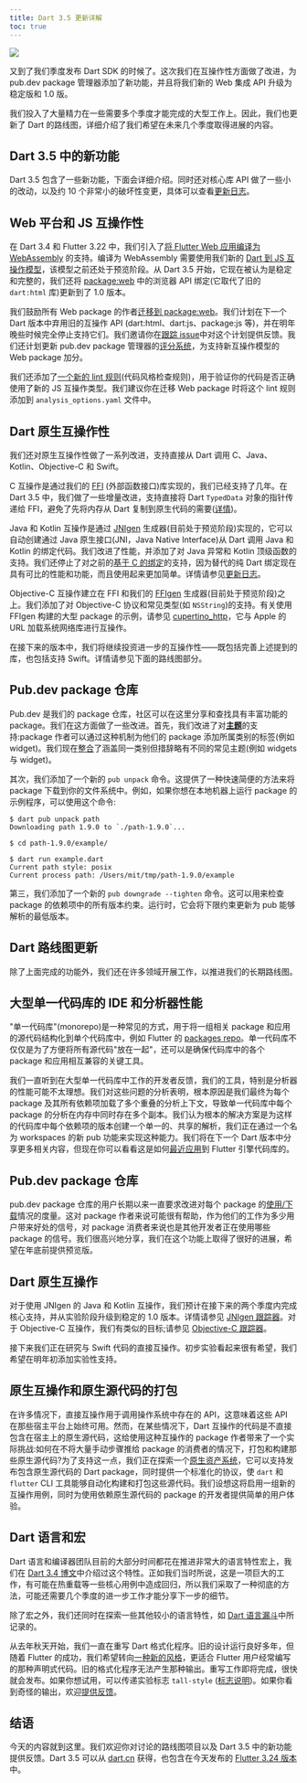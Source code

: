 ```yaml
---
title: Dart 3.5 更新详解
toc: true
---
```


![](https://img-s2.andfun.cn/devrel/posts/2024/08/e3c67fec6c3b5.gif)

又到了我们季度发布 Dart SDK 的时候了。这次我们在互操作性方面做了改进，为 pub.dev package 管理器添加了新功能，并且将我们新的 Web 集成 API 升级为稳定版和 1.0 版。

我们投入了大量精力在一些需要多个季度才能完成的大型工作上。因此，我们也更新了 Dart 的路线图，详细介绍了我们希望在未来几个季度取得进展的内容。

## Dart 3.5 中的新功能

Dart 3.5 包含了一些新功能，下面会详细介绍。同时还对核心库 API 做了一些小的改动，以及约 10 个非常小的破坏性变更，具体可以查看[更新日志](https://github.com/dart-lang/sdk/blob/master/CHANGELOG.md#350)。

## Web 平台和 JS 互操作性

在 Dart 3.4 和 Flutter 3.22 中，我们引入了[将 Flutter Web 应用编译为 WebAssembly](https://docs.flutter.cn/platform-integration/web/wasm) 的支持。编译为 WebAssembly 需要使用我们新的 [Dart 到 JS 互操作模型](https://dart.cn/interop/js-interop)，该模型之前还处于预览阶段。从 Dart 3.5 开始，它现在被认为是稳定和完整的，我们还将 [package:web](https://pub.flutter-io.cn/packages/web) 中的浏览器 API 绑定(它取代了旧的 `dart:html` 库)更新到了 1.0 版本。

我们鼓励所有 Web package 的作者[迁移到 package:web](https://dart.cn/interop/js-interop/package-web)。我们计划在下一个 Dart 版本中弃用旧的互操作 API (dart:html、dart:js、package:js 等)，并在明年晚些时候完全停止支持它们。我们邀请你在[跟踪 issue](https://github.com/dart-lang/sdk/issues/56358)中对这个计划提供反馈。我们还计划更新 pub.dev package 管理器的[评分系统](https://pub.flutter-io.cn/help/scoring)，为支持新互操作模型的 Web package 加分。

我们还添加了[一个新的 lint 规则](https://dart.cn/tools/linter-rules/invalid_runtime_check_with_js_interop_types)(代码风格检查规则)，用于验证你的代码是否正确使用了新的 JS 互操作类型。我们建议你在迁移 Web package 时将这个 lint 规则添加到 `analysis_options.yaml` 文件中。

## Dart 原生互操作性

我们还对原生互操作性做了一系列改进，支持直接从 Dart 调用 C、Java、Kotlin、Objective-C 和 Swift。

C 互操作是通过我们的 [FFI](https://dart.cn/interop/c-interop) (外部函数接口)库实现的，我们已经支持了几年。在 Dart 3.5 中，我们做了一些增量改进，支持直接将 Dart `TypedData` 对象的指针传递给 FFI，避免了先将内存从 Dart 复制到原生代码的需要([详情](https://github.com/dart-lang/sdk/issues/44589))。

Java 和 Kotlin 互操作是通过 [JNIgen](https://pub.flutter-io.cn/packages/jnigen) 生成器(目前处于预览阶段)实现的，它可以自动创建通过 Java 原生接口(JNI，Java Native Interface)从 Dart 调用 Java 和 Kotlin 的绑定代码。我们改进了性能，并添加了对 Java 异常和 Kotlin 顶级函数的支持。我们还停止了对之前的[基于 C 的绑定](https://github.com/dart-lang/native/issues/660)的支持，因为替代的纯 Dart 绑定现在具有可比的性能和功能，而且使用起来更加简单。详情请参见[更新日志](https://pub.flutter-io.cn/packages/jnigen/changelog)。

Objective-C 互操作建立在 FFI 和我们的 [FFIgen](https://pub.flutter-io.cn/packages/ffigen) 生成器(目前处于预览阶段)之上。我们添加了对 Objective-C 协议和常见类型(如 `NSString`)的支持。有关使用 FFIgen 构建的大型 package 的示例，请参见 [cupertino_http](https://github.com/dart-lang/http/tree/master/pkgs/cupertino_http)，它与 Apple 的 URL 加载系统网络库进行互操作。

在接下来的版本中，我们将继续投资进一步的互操作性——既包括完善上述提到的库，也包括支持 Swift。详情请参见下面的路线图部分。

## Pub.dev package 仓库

Pub.dev 是我们的 package 仓库，社区可以在这里分享和查找具有丰富功能的 package。我们在这方面做了一些改进。首先，我们改进了对[**主题**](https://dart.cn/tools/pub/pubspec#topics)的支持:package 作者可以通过这种机制为他们的 package 添加所属类别的标签(例如 widget)。我们现在[整合](https://github.com/dart-lang/pub-dev/blob/master/doc/topics.yaml)了涵盖同一类别但措辞略有不同的常见主题(例如 widgets 与 widget)。

其次，我们添加了一个新的 `pub unpack` 命令。这提供了一种快速简便的方法来将 package 下载到你的文件系统中。例如，如果你想在本地机器上运行 package 的示例程序，可以使用这个命令:

```shell
$ dart pub unpack path
Downloading path 1.9.0 to `./path-1.9.0`...

$ cd path-1.9.0/example/

$ dart run example.dart
Current path style: posix
Current process path: /Users/mit/tmp/path-1.9.0/example
```

第三，我们添加了一个新的 `pub downgrade --tighten` 命令。这可以用来检查 package 的依赖项中的所有版本约束。运行时，它会将下限约束更新为 pub 能够解析的最低版本。

## Dart 路线图更新

除了上面完成的功能外，我们还在许多领域开展工作，以推进我们的长期路线图。

## 大型单一代码库的 IDE 和分析器性能

"单一代码库"(monorepo)是一种常见的方式，用于将一组相关 package 和应用的源代码结构化到单个代码库中，例如 Flutter 的 [packages repo](https://github.com/flutter/packages/tree/main)。单一代码库不仅仅是为了方便将所有源代码"放在一起"，还可以是确保代码库中的各个 package 和应用相互兼容的关键工具。

我们一直听到在大型单一代码库中工作的开发者反馈，我们的工具，特别是分析器的性能可能不太理想。我们对这些问题的分析表明，根本原因是我们最终为每个 package 及其所有依赖项加载了多个重叠的分析上下文，导致单一代码库中每个 package 的分析在内存中同时存在多个副本。我们认为根本的解决方案是为这样的代码库中每个依赖项的版本创建一个单一的、共享的解析，我们正在通过一个名为 workspaces 的新 pub 功能来实现这种能力。我们将在下一个 Dart 版本中分享更多相关内容，但现在你可以看看这是如何[最近应用](https://github.com/flutter/engine/pull/54157/files)到 Flutter 引擎代码库的。

## Pub.dev package 仓库

pub.dev package 仓库的用户长期以来一直要求改进对每个 package 的[使用/下载](https://github.com/dart-lang/pub-dev/issues/2714)情况的度量。这对 package 作者来说可能很有帮助，作为他们的工作为多少用户带来好处的信号，对 package 消费者来说也是其他开发者正在使用哪些 package 的信号。我们很高兴地分享，我们在这个功能上取得了很好的进展，希望在年底前提供预览版。

## Dart 原生互操作

对于使用 JNIgen 的 Java 和 Kotlin 互操作，我们预计在接下来的两个季度内完成核心支持，并从实验阶段升级到稳定的 1.0 版本。详情请参见 [JNIgen 跟踪器](https://github.com/orgs/dart-lang/projects/69/)。对于 Objective-C 互操作，我们有类似的目标;请参见 [Objective-C 跟踪器](https://github.com/orgs/dart-lang/projects/87)。

接下来我们正在研究与 Swift 代码的直接互操作。初步实验看起来很有希望，我们希望在明年初添加实验性支持。

## 原生互操作和原生源代码的打包

在许多情况下，直接互操作用于调用操作系统中存在的 API，这意味着这些 API 在那些宿主平台上始终可用。然而，在某些情况下，Dart 互操作的代码是不直接包含在宿主上的原生源代码，这给使用这种互操作的 package 作者带来了一个实际挑战:如何在不将大量手动步骤推给 package 的消费者的情况下，打包和构建那些原生源代码?为了支持这一点，我们正在探索一个[原生资产系统](https://github.com/dart-lang/sdk/issues/50565)，它可以支持发布包含原生源代码的 Dart package，同时提供一个标准化的协议，使 `dart` 和 `flutter` CLI 工具能够自动化构建和打包这些源代码。我们设想这将启用一组新的互操作用例，同时为使用依赖原生源代码的 package 的开发者提供简单的用户体验。

## Dart 语言和宏

Dart 语言和编译器团队目前的大部分时间都花在推进非常大的语言特性宏上，我们在 [Dart 3.4 博文](https://medium.com/dartlang/dart-3-4-bd8d23b4462a)中介绍过这个特性。正如我们当时所说，这是一项巨大的工作，有可能在热重载等一些核心用例中造成回归，所以我们采取了一种彻底的方法，可能还需要几个季度的进一步工作才能分享下一步的细节。

除了宏之外，我们还同时在探索一些其他较小的语言特性，如 [Dart 语言漏斗](https://github.com/orgs/dart-lang/projects/90/views/1)中所记录的。

从去年秋天开始，我们一直在重写 Dart 格式化程序。旧的设计运行良好多年，但随着 Flutter 的成功，我们希望转向[一种新的风格](https://github.com/dart-lang/dart_style/issues/1253)，更适合 Flutter 用户经常编写的那种声明式代码。旧的格式化程序无法产生那种输出。重写工作即将完成，很快就会发布。如果你想试用，可以传递实验标志 `tall-style` ([标志说明](https://dart.cn/tools/experiment-flags))。如果你看到奇怪的输出，欢迎[提供反馈](https://github.com/dart-lang/dart_style/issues)。

## 结语

今天的内容就到这里。我们欢迎你对讨论的路线图项目以及 Dart 3.5 中的新功能提供反馈。Dart 3.5 可以从 [dart.cn](https://dart.cn/get-dart) 获得，也包含在今天发布的 [Flutter 3.24 版本](/posts/whats-new-in-flutter-3-24)中。